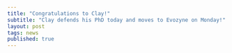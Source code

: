 ```yaml
---
title: "Congratulations to Clay!"
subtitle: "Clay defends his PhD today and moves to Evozyne on Monday!"
layout: post
tags: news
published: true
---
```


